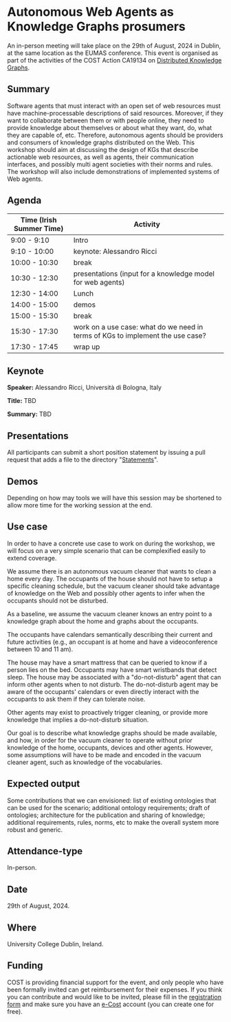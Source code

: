 # Autonomous Web Agents as Knowledge Graphs prosumers

An in-person meeting will take place on the 29th of August, 2024 in Dublin, at the same location as the EUMAS conference.
This event is organised as part of the activities of the COST Action CA19134 on [Distributed Knowledge Graphs](https://cost-dkg.eu/).

## Summary

Software agents that must interact with an open set of web resources must have machine-processable descriptions of said resources. Moreover, if they want to collaborate between them or with people online, they need to provide knowledge about themselves or about what they want, do, what they are capable of, etc. Therefore, autonomous agents should be providers and consumers of knowledge graphs distributed on the Web. This workshop should aim at discussing the design of KGs that describe actionable web resources, as well as agents, their communication interfaces, and possibly multi agent societies with their norms and rules. The workshop will also include demonstrations of implemented systems of Web agents.

## Agenda

| Time (Irish Summer Time) | Activity                                                                       |
|--------------------------|--------------------------------------------------------------------------------|
|   9:00 - 9:10            | Intro                                                                          |
|   9:10 - 10:00           | keynote: Alessandro Ricci                                                      |
|  10:00 - 10:30           | break                                                                          |
|  10:30 - 12:30           | presentations (input for a knowledge model for web agents)                     |
|  12:30 - 14:00           | Lunch                                                                          |
|  14:00 - 15:00           | demos                                                                          |
|  15:00 - 15:30           | break                                                                          |
|  15:30 - 17:30           | work on a use case: what do we need in terms of KGs to implement the use case? |
|  17:30 - 17:45           | wrap up                                                                        |

## Keynote

**Speaker:** Alessandro Ricci, Università di Bologna, Italy

**Title:** TBD

**Summary:** TBD

## Presentations

All participants can submit a short position statement by issuing a pull request that adds a file to the directory "[Statements](https://github.com/w3c-cg/webagents/tree/main/Meetings/2024-08-29-DKG-workshop/Statements)".

## Demos

Depending on how may tools we will have this session may be shortened to allow more time for the working session at the end.

## Use case

In order to have a concrete use case to work on during the workshop, we will focus on a very simple scenario that can be complexified easily to extend coverage.

We assume there is an autonomous vacuum cleaner that wants to clean a home every day. The occupants of the house should not have to setup a specific cleaning schedule, but the vacuum cleaner should take advantage of knowledge on the Web and possibly other agents to infer when the occupants should not be disturbed.

As a baseline, we assume the vacuum cleaner knows an entry point to a knowledge graph about the home and graphs about the occupants.

The occupants have calendars semantically describing their current and future activities (e.g., an occupant is at home and have a videoconference between 10 and 11 am).

The house may have a smart mattress that can be queried to know if a person lies on the bed. Occupants may have smart wristbands that detect sleep.
The house may be associated with a "do-not-disturb" agent that can inform other agents when to not disturb. The do-not-disturb agent may be aware of the occupants' calendars or even directly interact with the occupants to ask them if they can tolerate noise.

Other agents may exist to proactively trigger cleaning, or provide more knowledge that implies a do-not-disturb situation.

Our goal is to describe what knowledge graphs should be made available, and how, in order for the vacuum cleaner to operate without prior knowledge of the home, occupants, devices and other agents. However, some assumptions will have to be made and encoded in the vacuum cleaner agent, such as knowledge of the vocabularies.

## Expected output

Some contributions that we can envisioned: list of existing ontologies that can be used for the scenario; additional ontology requirements; draft of ontologies; architecture for the publication and sharing of knowledge; additional requirements, rules, norms, etc to make the overall system more robust and generic.

## Attendance-type

In-person.

## Date

29th of August, 2024.

## Where

University College Dublin, Ireland.

## Funding

COST is providing financial support for the event, and only people who have been formally invited can get reimbursement for their expenses. If you think you can contribute and would like to be invited, please fill in the [registration form](https://framaforms.org/participation-to-cost-action-dkg-meeting-on-web-agents-1712069231) and make sure you have an [e-Cost](https://e-services.cost.eu/) account (you can create one for free).
